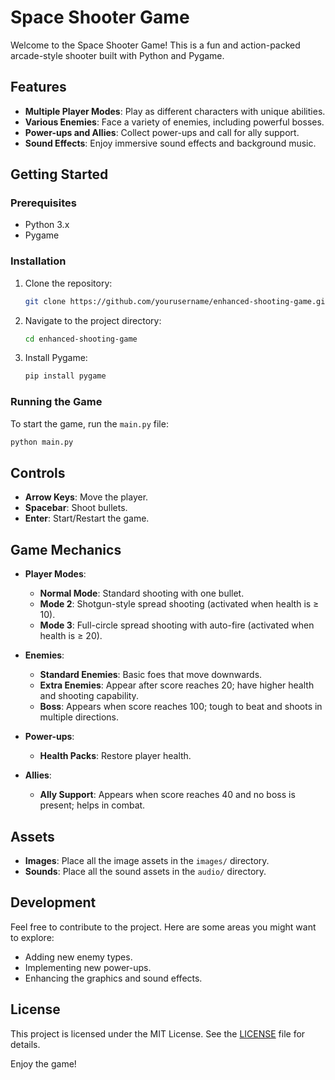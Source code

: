 # Space Shooter Game

Welcome to the Space Shooter Game! This is a fun and action-packed arcade-style shooter built with Python and Pygame.

## Features

- **Multiple Player Modes**: Play as different characters with unique abilities.
- **Various Enemies**: Face a variety of enemies, including powerful bosses.
- **Power-ups and Allies**: Collect power-ups and call for ally support.
- **Sound Effects**: Enjoy immersive sound effects and background music.

## Getting Started

### Prerequisites

- Python 3.x
- Pygame

### Installation

1. Clone the repository:
   ```sh
   git clone https://github.com/yourusername/enhanced-shooting-game.git
   ```
2. Navigate to the project directory:
   ```sh
   cd enhanced-shooting-game
   ```
3. Install Pygame:
   ```sh
   pip install pygame
   ```

### Running the Game

To start the game, run the `main.py` file:

```sh
python main.py
```

## Controls

- **Arrow Keys**: Move the player.
- **Spacebar**: Shoot bullets.
- **Enter**: Start/Restart the game.

## Game Mechanics

- **Player Modes**:

  - **Normal Mode**: Standard shooting with one bullet.
  - **Mode 2**: Shotgun-style spread shooting (activated when health is ≥ 10).
  - **Mode 3**: Full-circle spread shooting with auto-fire (activated when health is ≥ 20).

- **Enemies**:

  - **Standard Enemies**: Basic foes that move downwards.
  - **Extra Enemies**: Appear after score reaches 20; have higher health and shooting capability.
  - **Boss**: Appears when score reaches 100; tough to beat and shoots in multiple directions.

- **Power-ups**:

  - **Health Packs**: Restore player health.

- **Allies**:
  - **Ally Support**: Appears when score reaches 40 and no boss is present; helps in combat.

## Assets

- **Images**: Place all the image assets in the `images/` directory.
- **Sounds**: Place all the sound assets in the `audio/` directory.

## Development

Feel free to contribute to the project. Here are some areas you might want to explore:

- Adding new enemy types.
- Implementing new power-ups.
- Enhancing the graphics and sound effects.

## License

This project is licensed under the MIT License. See the [LICENSE](LICENSE) file for details.

Enjoy the game!
